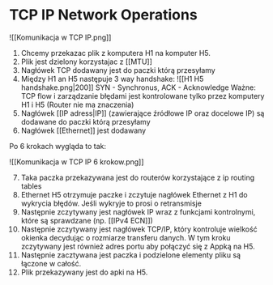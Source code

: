 # TCP IP Network Operations

![[Komunikacja w TCP IP.png]]

1. Chcemy przekazac plik z komputera H1 na komputer H5.
2. Plik jest dzielony korzystajac z [[MTU]]
3. Nagłówek TCP dodawany jest do paczki którą przesyłamy
4. Między H1 an H5 następuje 3 way handshake:
![[H1 H5 handshake.png|200]]
SYN - Synchronus, ACK - Acknowledge
Ważne: TCP flow i zarządzanie błędami jest kontrolowane tylko przez komputery H1 i H5 (Router nie ma znaczenia)
5. Nagłówek [[IP adress|IP]] (zawierające źródłowe IP oraz docelowe IP) są dodawane do paczki którą przesyłamy
6. Nagłówek [[Ethernet]] jest dodawany

Po 6 krokach wygląda to tak:

![[Komunikacja w TCP IP 6 krokow.png]]

7. Taka paczka przekazywana jest do routerów korzystające z ip routing tables  
8. Ethernet H5 otrzymuje paczke i zczytuje nagłówek Ethernet z H1 do wykrycia błędów. Jeśli wykryje to prosi o retransmisje
9. Następnie zczytywany jest nagłówek IP wraz z funkcjami kontrolnymi, które są sprawdzane (np. [[IPv4 ECN]])
10. Następnie zczytywany jest nagłówek TCP/IP, który kontroluje wielkość okienka decydując o rozmiarze transferu danych. W tym kroku zczytywany jest również adres portu aby połączyć się z Appką na H5.
11. Następnie zacztywana jest paczka i podzielone elementy pliku są łączone w całość.
12. Plik przekazywany jest do apki na H5.